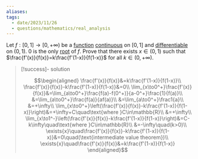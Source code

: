 ```yaml
---
aliases:
tags:
  - date/2023/11/26
  - questions/mathematics/real_analysis
---
```


Let $f:[0,1]\to[0,+\infty)$ be a [function](function%20(mathematics).md) [continuous](continuous%20function.md) on $[0,1]$ and [differentiable](differentiable%20function.md) on $(0,1)$. 0 is the only [root](zero%20of%20a%20function.md) of $f$. Prove that there exists $x\in(0,1)$ such that $\frac{f'(x)}{f(x)}=k\frac{f'(1-x)}{f(1-x)}$ for all $k\in(0,+\infty)$.

> [!success]- solution
>
> $$\begin{aligned}
\frac{f'(x)}{f(x)}&=k\frac{f'(1-x)}{f(1-x)}\\
\frac{f'(x)}{f(x)}-k\frac{f'(1-x)}{f(1-x)}&=0\\
\lim_{x\to0^+}\frac{f'(x)}{f(x)}&=\lim_{a\to0^+}\frac{f(a)-f(0^+)}{a-0^+}\frac{1}{f(a)}\\
&=\lim_{a\to0^+}\frac{f(a)}{af(a)}\\
&=\lim_{a\to0^+}\frac1{a}\\
&=+\infty\\
\lim_{x\to0^+}\left(\frac{f'(x)}{f(x)}-k\frac{f'(1-x)}{f(1-x)}\right)&=+\infty+C\quad\text{where }C\in\mathbb{R}\\
&=+\infty\\
\lim_{x\to1^-}\left(\frac{f'(x)}{f(x)}-k\frac{f'(1-x)}{f(1-x)}\right)&=C-k\infty\quad\text{where }C\in\mathbb{R}\\
&=-\infty\quad(k>0)\\
\exists{x}\quad\frac{f'(x)}{f(x)}-k\frac{f'(1-x)}{f(1-x)}&=0\quad(\text{intermediate value theorem})\\
\exists{x}\quad\frac{f'(x)}{f(x)}&=k\frac{f'(1-x)}{f(1-x)}
\end{aligned}$$
